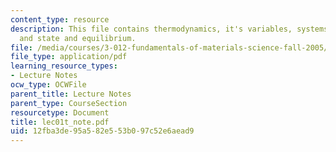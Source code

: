 ```yaml
---
content_type: resource
description: This file contains thermodynamics, it's variables, systems, functions
  and state and equilibrium.
file: /media/courses/3-012-fundamentals-of-materials-science-fall-2005/12fba3de95a582e553b097c52e6aead9_lec01t_note.pdf
file_type: application/pdf
learning_resource_types:
- Lecture Notes
ocw_type: OCWFile
parent_title: Lecture Notes
parent_type: CourseSection
resourcetype: Document
title: lec01t_note.pdf
uid: 12fba3de-95a5-82e5-53b0-97c52e6aead9
---
```

